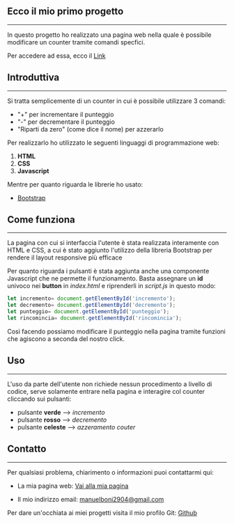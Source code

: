 ## Ecco il mio primo progetto 
___

In questo progetto ho realizzato una pagina web nella quale è possibile modificare un counter tramite comandi
specfici. 

Per accedere ad essa, ecco il [Link](https://manuboni03.github.io/Progetto-Javascript-Basics-di-Manuel-Boni/index.html)

## Introduttiva 

___

Si tratta semplicemente di un counter in cui è possibile utilizzare 3 comandi: 
- "+" per incrementare il punteggio
- "-" per decrementare il punteggio
- "Riparti da zero" (come dice il nome) per azzerarlo 


Per realizzarlo ho utilizzato le seguenti linguaggi di programmazione web:
1. **HTML**
2. **CSS**
3. **Javascript**

Mentre per quanto riguarda le librerie ho usato: 
- [Bootstrap](https://getbootstrap.com/)


## Come funziona 

___

La pagina con cui si interfaccia l'utente è stata realizzata interamente con HTML e CSS, a cui è stato
aggiunto l'utilizzo della libreria Bootstrap per rendere il layout responsive più efficace

Per quanto riguarda i pulsanti è stata aggiunta anche una componente Javascript che ne
permette il funzionamento. Basta assegnare un **id** univoco nei **button** in *index.html* e riprenderli in *script.js*
in questo modo: 

```javascript
let incremento= document.getElementById('incremento');
let decremento= document.getElementById('decremento');
let punteggio= document.getElementById('punteggio');
let rincomincia= document.getElementById('rincomincia');
```

Così facendo possiamo modificare il punteggio nella pagina tramite funzioni che agiscono a seconda
del nostro click.



## Uso

___


L'uso da parte dell'utente non richiede nessun procedimento a livello di codice, serve solamente
entrare nella pagina e interagire col counter cliccando sui pulsanti:
- pulsante **verde** --> *incremento*
- pulsante **rosso** --> *decremento*
- pulsante **celeste** --> *azzeramento couter*


## Contatto 

___


Per qualsiasi problema, chiarimento o informazioni puoi contattarmi qui:

- La mia pagina web:
[Vai alla mia pagina](https://manuboni03.github.io/Progetto-HTML-e-CSS-di-Manuel-Boni/sito.html)

- Il mio indirizzo email:
manuelboni2904@gmail.com

Per dare un'occhiata ai miei progetti visita il mio profilo Git:
[Github](https://github.com/manuboni03)
